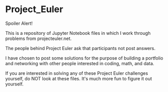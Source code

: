 # Project_Euler
Spoiler Alert!

This is a repository of Jupyter Notebook files in which I work through problems from projecteuler.net.

The people behind Project Euler ask that participants not post answers.

I have chosen to post some solutions for the purpose of building a portfolio and networking with other people interested in coding, math, and data.

If you are interested in solving any of these Project Euler challenges yourself, do NOT look at these files. It's much more fun to figure it out yourself. 
